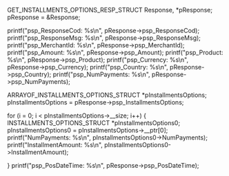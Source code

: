 GET_INSTALLMENTS_OPTIONS_RESP_STRUCT Response, *pResponse;
pResponse = &Response;

printf("psp_ResponseCod: %s\n", pResponse->psp_ResponseCod);
printf("psp_ResponseMsg: %s\n", pResponse->psp_ResponseMsg);
printf("psp_MerchantId: %s\n", pResponse->psp_MerchantId);
printf("psp_Amount: %s\n", pResponse->psp_Amount);
printf("psp_Product: %s\n", pResponse->psp_Product);
printf("psp_Currency: %s\n", pResponse->psp_Currency);
printf("psp_Country: %s\n", pResponse->psp_Country);
printf("psp_NumPayments: %s\n", pResponse->psp_NumPayments);

ARRAYOF_INSTALLMENTS_OPTIONS_STRUCT *pInstallmentsOptions;
pInstallmentsOptions = pResponse->psp_InstallmentsOptions;

for (i = 0; i < pInstallmentsOptions->__size; i++) {
INSTALLMENTS_OPTIONS_STRUCT *pInstallmentsOptions0;
pInstallmentsOptions0 = pInstallmentsOptions->__ptr[0];
printf("NumPayments: %s\n", pInstallmentsOptions0->NumPayments);
printf("InstallmentAmount: %s\n", pInstallmentsOptions0->InstallmentAmount);

}
printf("psp_PosDateTime: %s\n", pResponse->psp_PosDateTime);
